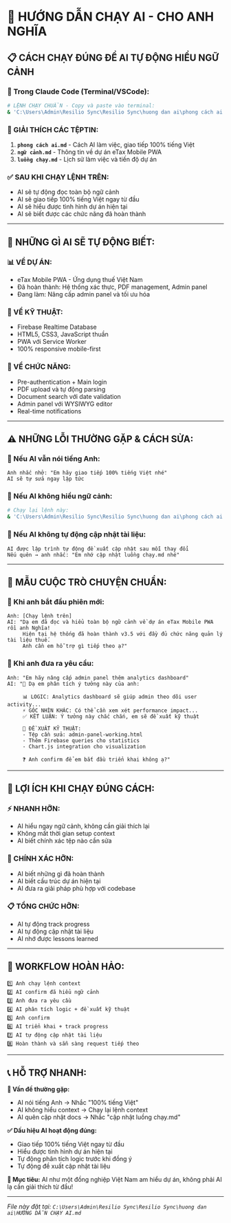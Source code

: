 # 🚀 HƯỚNG DẪN CHẠY AI - CHO ANH NGHĨA

## 📋 **CÁCH CHẠY ĐÚNG ĐỂ AI TỰ ĐỘNG HIỂU NGỮ CẢNH**

### **🔧 Trong Claude Code (Terminal/VSCode):**

```bash
# LỆNH CHẠY CHUẨN - Copy và paste vào terminal:
& 'C:\Users\Admin\Resilio Sync\Resilio Sync\huong dan ai\phong cách ai.md' & 'C:\Users\Admin\Resilio Sync\Resilio Sync\huong dan ai\ngữ cảnh.md' & 'C:\Users\Admin\Resilio Sync\Resilio Sync\huong dan ai\luồng chạy.md'
```

### **📂 GIẢI THÍCH CÁC TỆPTIN:**

1. **`phong cách ai.md`** - Cách AI làm việc, giao tiếp 100% tiếng Việt
2. **`ngữ cảnh.md`** - Thông tin về dự án eTax Mobile PWA
3. **`luồng chạy.md`** - Lịch sử làm việc và tiến độ dự án

### **✅ SAU KHI CHẠY LỆNH TRÊN:**
- AI sẽ tự động đọc toàn bộ ngữ cảnh
- AI sẽ giao tiếp 100% tiếng Việt ngay từ đầu
- AI sẽ hiểu được tình hình dự án hiện tại
- AI sẽ biết được các chức năng đã hoàn thành

---

## 🎯 **NHỮNG GÌ AI SẼ TỰ ĐỘNG BIẾT:**

### **📊 VỀ DỰ ÁN:**
- eTax Mobile PWA - Ứng dụng thuế Việt Nam
- Đã hoàn thành: Hệ thống xác thực, PDF management, Admin panel
- Đang làm: Nâng cấp admin panel và tối ưu hóa

### **🔧 VỀ KỸ THUẬT:**
- Firebase Realtime Database
- HTML5, CSS3, JavaScript thuần
- PWA với Service Worker
- 100% responsive mobile-first

### **📱 VỀ CHỨC NĂNG:**
- Pre-authentication + Main login
- PDF upload và tự động parsing
- Document search với date validation
- Admin panel với WYSIWYG editor
- Real-time notifications

---

## ⚠️ **NHỮNG LỖI THƯỜNG GẶP & CÁCH SỬA:**

### **🚫 Nếu AI vẫn nói tiếng Anh:**
```
Anh nhắc nhở: "Em hãy giao tiếp 100% tiếng Việt nhé"
AI sẽ tự sửa ngay lập tức
```

### **🚫 Nếu AI không hiểu ngữ cảnh:**
```bash
# Chạy lại lệnh này:
& 'C:\Users\Admin\Resilio Sync\Resilio Sync\huong dan ai\phong cách ai.md' & 'C:\Users\Admin\Resilio Sync\Resilio Sync\huong dan ai\ngữ cảnh.md' & 'C:\Users\Admin\Resilio Sync\Resilio Sync\huong dan ai\luồng chạy.md'
```

### **🚫 Nếu AI không tự động cập nhật tài liệu:**
```
AI được lập trình tự động đề xuất cập nhật sau mỗi thay đổi
Nếu quên → anh nhắc: "Em nhớ cập nhật luồng chạy.md nhé"
```

---

## 📝 **MẪU CUỘC TRÒ CHUYỆN CHUẨN:**

### **🚀 Khi anh bắt đầu phiên mới:**
```
Anh: [Chạy lệnh trên]
AI: "Dạ em đã đọc và hiểu toàn bộ ngữ cảnh về dự án eTax Mobile PWA rồi anh Nghĩa! 
     Hiện tại hệ thống đã hoàn thành v3.5 với đầy đủ chức năng quản lý tài liệu thuế.
     Anh cần em hỗ trợ gì tiếp theo ạ?"
```

### **🔧 Khi anh đưa ra yêu cầu:**
```
Anh: "Em hãy nâng cấp admin panel thêm analytics dashboard"
AI: "🧠 Dạ em phân tích ý tưởng này của anh:
     
     📊 LOGIC: Analytics dashboard sẽ giúp admin theo dõi user activity...
     ⚡ GÓC NHÌN KHÁC: Có thể cần xem xét performance impact...
     ✅ KẾT LUẬN: Ý tưởng này chắc chắn, em sẽ đề xuất kỹ thuật
     
     🔧 ĐỀ XUẤT KỸ THUẬT:
     - Tệp cần sửa: admin-panel-working.html
     - Thêm Firebase queries cho statistics
     - Chart.js integration cho visualization
     
     ❓ Anh confirm để em bắt đầu triển khai không ạ?"
```

---

## 🎯 **LỢI ÍCH KHI CHẠY ĐÚNG CÁCH:**

### **⚡ NHANH HỠN:**
- AI hiểu ngay ngữ cảnh, không cần giải thích lại
- Không mất thời gian setup context
- AI biết chính xác tệp nào cần sửa

### **🎯 CHÍNH XÁC HỠN:**
- AI biết những gì đã hoàn thành
- AI biết cấu trúc dự án hiện tại  
- AI đưa ra giải pháp phù hợp với codebase

### **📋 TỔNG CHỨC HỠN:**
- AI tự động track progress
- AI tự động cập nhật tài liệu
- AI nhớ được lessons learned

---

## 🔄 **WORKFLOW HOÀN HẢO:**

```
1️⃣ Anh chạy lệnh context
2️⃣ AI confirm đã hiểu ngữ cảnh  
3️⃣ Anh đưa ra yêu cầu
4️⃣ AI phân tích logic + đề xuất kỹ thuật
5️⃣ Anh confirm
6️⃣ AI triển khai + track progress  
7️⃣ AI tự động cập nhật tài liệu
8️⃣ Hoàn thành và sẵn sàng request tiếp theo
```

---

## 📞 **HỖ TRỢ NHANH:**

**🚫 Vấn đề thường gặp:**
- AI nói tiếng Anh → Nhắc "100% tiếng Việt"
- AI không hiểu context → Chạy lại lệnh context
- AI quên cập nhật docs → Nhắc "cập nhật luồng chạy.md"

**✅ Dấu hiệu AI hoạt động đúng:**
- Giao tiếp 100% tiếng Việt ngay từ đầu
- Hiểu được tình hình dự án hiện tại
- Tự động phân tích logic trước khi đồng ý
- Tự động đề xuất cập nhật tài liệu

**🎯 Mục tiêu:** AI như một đồng nghiệp Việt Nam am hiểu dự án, không phải AI lạ cần giải thích từ đầu!

---

*File này đặt tại: `C:\Users\Admin\Resilio Sync\Resilio Sync\huong dan ai\HƯỚNG DẪN CHẠY AI.md`*